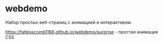 # webdemo
Набор простых веб-страниц с анимацией и интерактивом.

https://fatlesscomb1168.github.io/webdemo/surprise - простая анимация CSS
